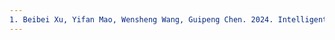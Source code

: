 ```yaml
---
1. Beibei Xu, Yifan Mao, Wensheng Wang, Guipeng Chen. 2024. Intelligent weight prediction of cows based on semantic segmentation and back propagation neural network. Frontiers in Artificial Intelligence, 7: 1299169. Doi: 10.3389/frai.2024.1299169
---
```





